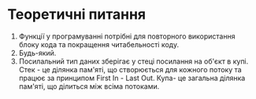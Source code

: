 # Теоретичні питання
1. Функції у програмуванні потрібні для повторного використання блоку кода та покращення читабельності коду.
2. Будь-який.
3. Посилальний тип даних зберігає у стеці посилання на об'єкт в купі. Стек - це ділянка пам'яті, що створюється для кожного потоку та працює за принципом First In - Last Out. Купа- це загальна ділянка пам'яті, що ділиться між всіма потоками.
